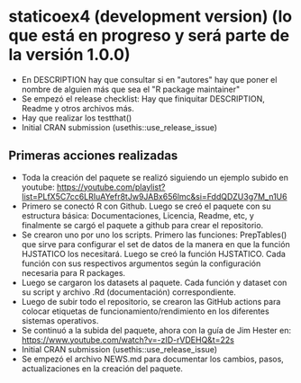 # staticoex4 (development version) (lo que está en progreso y será parte de la versión 1.0.0)

* En DESCRIPTION hay que consultar si en "autores" hay que poner el nombre de alguien más que sea el "R package maintainer"
* Se empezó el release checklist: Hay que finiquitar DESCRIPTION, Readme y otros archivos más.
* Hay que realizar los testthat()
* Initial CRAN submission (usethis::use_release_issue)


## Primeras acciones realizadas

* Toda la creación del paquete se realizó siguiendo un ejemplo subido en youtube: https://youtube.com/playlist?list=PLfX5C7cc6LRIuAYefr8tJw9JABx656lmc&si=FddQDZU3g7M_n1U6
* Primero se conectó R con Github. Luego se creó el paquete con su estructura básica: Documentaciones, Licencia, Readme, etc, y finalmente se cargó el paquete a github para crear el repositorio.
* Se crearon uno por uno los scripts. Primero las funciones: PrepTables() que sirve para configurar el set de datos de la manera en que la función HJSTATICO los necesitará. Luego se creó la función HJSTATICO. Cada función con sus respectivos argumentos según la configuración necesaria para R packages.
* Luego se cargaron los datasets al paquete. Cada función y dataset con su script y archivo .Rd (documentación) correspondiente.
* Luego de subir todo el repositorio, se crearon las GitHub actions para colocar etiquetas de funcionamiento/rendimiento en los diferentes sistemas operativos.
* Se continuó a la subida del paquete, ahora con la guía de Jim Hester en: https://www.youtube.com/watch?v=-zID-rVDEHQ&t=22s
* Initial CRAN submission (usethis::use_release_issue)
* Se empezó el archivo NEWS.md para documentar los cambios, pasos, actualizaciones en la creación del paquete.
